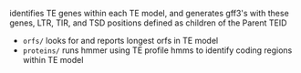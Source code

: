 
identifies TE genes within each TE model, and generates gff3's with these genes, LTR, TIR, and TSD positions defined as children of the Parent TEID

- `orfs/` looks for and reports longest orfs in TE model
- `proteins/` runs hmmer using TE profile hmms to identify coding regions within TE model

